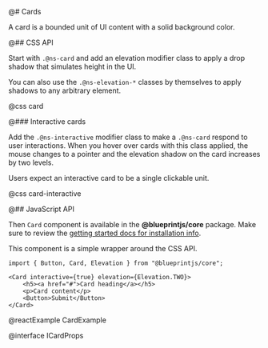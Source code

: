 @# Cards

A card is a bounded unit of UI content with a solid background color.

@## CSS API

Start with `.@ns-card` and add an elevation modifier class to apply a drop shadow that simulates
height in the UI.

You can also use the `.@ns-elevation-*` classes by themselves to apply shadows to any arbitrary
element.

@css card

@### Interactive cards

Add the `.@ns-interactive` modifier class to make a `.@ns-card` respond to user interactions. When you
hover over cards with this class applied, the mouse changes to a pointer and the elevation shadow on
the card increases by two levels.

Users expect an interactive card to be a single clickable unit.

@css card-interactive

@## JavaScript API

Then `Card` component is available in the __@blueprintjs/core__ package.
Make sure to review the [getting started docs for installation info](#blueprint/getting-started).

This component is a simple wrapper around the CSS API.

```tsx
import { Button, Card, Elevation } from "@blueprintjs/core";

<Card interactive={true} elevation={Elevation.TWO}>
    <h5><a href="#">Card heading</a></h5>
    <p>Card content</p>
    <Button>Submit</Button>
</Card>
```

@reactExample CardExample

@interface ICardProps
